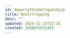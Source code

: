```yaml
---
id: dmpwctgf5oobmf1gpm14yjp
title: Bootstrapping
desc: ""
updated: 2024-12-15T22:35
created: 1658052632403
---
```

